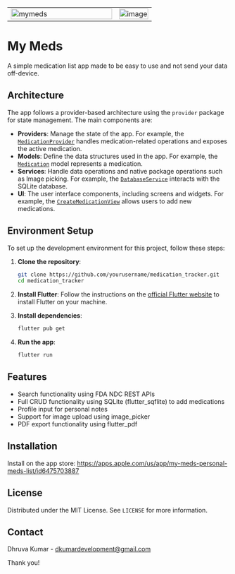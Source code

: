 <table>
  <tr>
    <td width="75%"><img width="100%" alt="mymeds" src="https://github.com/user-attachments/assets/37596c13-368b-40e5-a8b3-78d35bb32a6d" /></td>
    <td width="25%"><img width="100%" alt="image" src="https://github.com/user-attachments/assets/f4417f15-8dee-4539-9792-e0f6b2cb690d" /></td>
  </tr>
</table>


# My Meds

A simple medication list app made to be easy to use and not send your data off-device.

## Architecture

The app follows a provider-based architecture using the `provider` package for state management. The main components are:

- **Providers**: Manage the state of the app. For example, the [`MedicationProvider`](lib/data/providers/medication_provider.dart) handles medication-related operations and exposes the active medication.
- **Models**: Define the data structures used in the app. For example, the [`Medication`](lib/data/model/medication_model.dart) model represents a medication.
- **Services**: Handle data operations and native package operations such as Image picking. For example, the [`DatabaseService`](lib/data/database/database.dart) interacts with the SQLite database.
- **UI**: The user interface components, including screens and widgets. For example, the [`CreateMedicationView`](lib/ui/create_medication/create_medication_view.dart) allows users to add new medications.

## Environment Setup
To set up the development environment for this project, follow these steps:

1. **Clone the repository**:
    ```sh
    git clone https://github.com/yourusername/medication_tracker.git
    cd medication_tracker
    ```

2. **Install Flutter**:
    Follow the instructions on the [official Flutter website](https://flutter.dev/docs/get-started/install) to install Flutter on your machine.

3. **Install dependencies**:
    ```sh
    flutter pub get
    ```

4. **Run the app**:
    ```sh
    flutter run
    ```

## Features

- Search functionality using FDA NDC REST APIs
- Full CRUD functionality using SQLite (flutter_sqflite) to add medications
- Profile input for personal notes
- Support for image upload using image_picker
- PDF export functionality using flutter_pdf

## Installation

Install on the app store: https://apps.apple.com/us/app/my-meds-personal-meds-list/id6475703887

## License

Distributed under the MIT License. See `LICENSE` for more information.

## Contact


Dhruva Kumar  - dkumardevelopment@gmail.com

Thank you!
